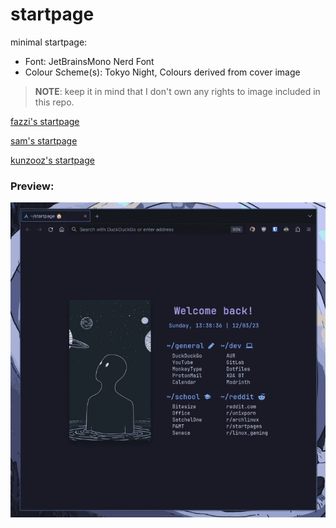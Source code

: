 # startpage

minimal startpage:

- Font: JetBrainsMono Nerd Font
- Colour Scheme(s): Tokyo Night, Colours derived from cover image

> **NOTE**: keep it in mind that I don't own any rights to image included in this repo.

[fazzi's startpage](https://fazzi.gitlab.io/startpage/fazzi/ "fazzi's startpage")

[sam's startpage](https://fazzi.gitlab.io/startpage/sam/ "sam's startpage")

[kunzooz's startpage](https://fazzi.gitlab.io/startpage/kunzooz/ "kunzooz's startpage")

### Preview:

![img](preview.gif)

